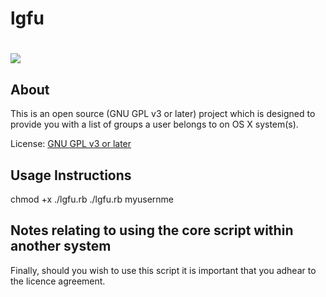 # lgfu  #

<h1><img src="http://store.apple.com/Catalog/US/Images/pdp-guest-network-badge.png" valign="middle"/></h1>

About
--------

This is an open source (GNU GPL v3 or later) project which is designed to provide you with a list of groups a user belongs to on OS X system(s).

License: [GNU GPL v3 or later][1]


Usage Instructions
---------

chmod +x ./lgfu.rb
./lgfu.rb myusernme

Notes relating to using the core script within another system
---------
 
Finally, should you wish to use this script it is important that you adhear to the licence agreement.


  [1]: www.gnu.org/copyleft/gpl.html

